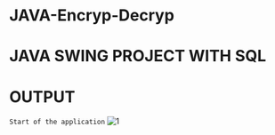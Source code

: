 # JAVA-Encryp-Decryp

# JAVA SWING PROJECT WITH SQL

# OUTPUT

`Start of the application`
![1](https://user-images.githubusercontent.com/90614827/217889682-a9d01b17-2c70-4087-8914-720b6976e6f6.png)
